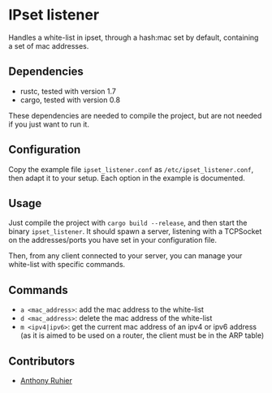 IPset listener
=============

Handles a white-list in ipset, through a hash:mac set by default, containing
a set of mac addresses.


Dependencies
------------

  * rustc, tested with version 1.7
  * cargo, tested with version 0.8

These dependencies are needed to compile the project, but are not needed if you
just want to run it.


Configuration
-------------

Copy the example file `ipset_listener.conf` as `/etc/ipset_listener.conf`,
then adapt it to your setup. Each option in the example is documented.


Usage
-----

Just compile the project with `cargo build --release`, and then start the
binary `ipset_listener`. It should spawn a server, listening with a TCPSocket
on the addresses/ports you have set in your configuration file.

Then, from any client connected to your server, you can manage your white-list
with specific commands.


Commands
--------

  * `a <mac_address>`: add the mac address to the white-list
  * `d <mac_address>`: delete the mac address of the white-list
  * `m <ipv4|ipv6>`: get the current mac address of an ipv4 or ipv6 address (as
        it is aimed to be used on a router, the client must be in the ARP
        table)


Contributors
------------

  * [Anthony Ruhier](mailto://anthony.ruhier@gmail.com)
